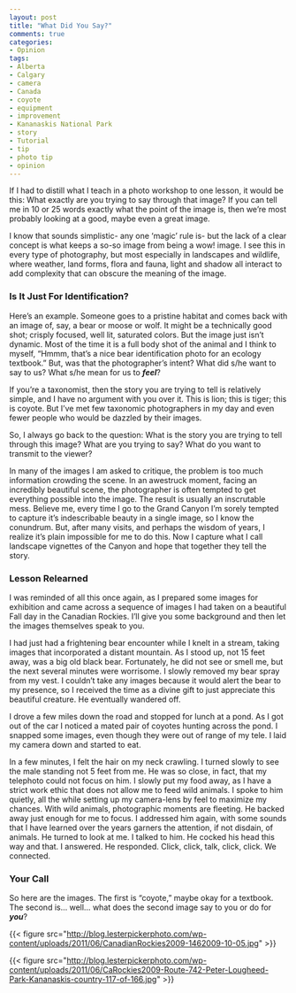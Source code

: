 ```yaml
---
layout: post
title: "What Did You Say?"
comments: true
categories:
- Opinion
tags:
- Alberta
- Calgary
- camera
- Canada
- coyote
- equipment
- improvement
- Kananaskis National Park
- story
- Tutorial
- tip
- photo tip
- opinion
---
```

<!--StartFragment-->If I had to distill what I teach in a photo workshop to one lesson, it would be this: What exactly are you trying to say through that image? If you can tell me in 10 or 25 words exactly what the point of the image is, then we’re most probably looking at a good, maybe even a great image.

I know that sounds simplistic- any one ‘magic’ rule is- but the lack of a clear concept is what keeps a so-so image from being a wow! image. I see this in every type of photography, but most especially in landscapes and wildlife, where weather, land forms, flora and fauna, light and shadow all interact to add complexity that can obscure the meaning of the image.
<h3>Is It Just For Identification?</h3>
Here’s an example. Someone goes to a pristine habitat and comes back with an image of, say, a bear or moose or wolf. It might be a technically good shot; crisply focused, well lit, saturated colors. But the image just isn’t dynamic. Most of the time it is a full body shot of the animal and I think to myself, “Hmmm, that’s a nice bear identification photo for an ecology textbook.” But, was that the photographer’s intent? What did s/he want to say to us? What s/he mean for us to <strong><em>feel</em></strong>?

If you’re a taxonomist, then the story you are trying to tell is relatively simple, and I have no argument with you over it. This is lion; this is tiger; this is coyote. But I’ve met few taxonomic photographers in my day and even fewer people who would be dazzled by their images.

So, I always go back to the question: What is the story you are trying to tell through this image? What are you trying to say? What do you want to transmit to the viewer?

In many of the images I am asked to critique, the problem is too much information crowding the scene. In an awestruck moment, facing an incredibly beautiful scene, the photographer is often tempted to get everything possible into the image. The result is usually an inscrutable mess. Believe me, every time I go to the Grand Canyon I’m sorely tempted to capture it’s indescribable beauty in a single image, so I know the conundrum. But, after many visits, and perhaps the wisdom of years, I realize it’s plain impossible for me to do this. Now I capture what I call landscape vignettes of the Canyon and hope that together they tell the story.
<h3>Lesson Relearned</h3>
I was reminded of all this once again, as I prepared some images for exhibition and came across a sequence of images I had taken on a beautiful Fall day in the Canadian Rockies. I’ll give you some background and then let the images themselves speak to you.

I had just had a frightening bear encounter while I knelt in a stream, taking images that incorporated a distant mountain. As I stood up, not 15 feet away, was a big old black bear. Fortunately, he did not see or smell me, but the next several minutes were worrisome. I slowly removed my bear spray from my vest. I couldn’t take any images because it would alert the bear to my presence, so I received the time as a divine gift to just appreciate this beautiful creature. He eventually wandered off.

I drove a few miles down the road and stopped for lunch at a pond. As I got out of the car I noticed a mated pair of coyotes hunting across the pond. I snapped some images, even though they were out of range of my tele. I laid my camera down and started to eat.

In a few minutes, I felt the hair on my neck crawling. I turned slowly to see the male standing not 5 feet from me. He was so close, in fact, that my telephoto could not focus on him. I slowly put my food away, as I have a strict work ethic that does not allow me to feed wild animals. I spoke to him quietly, all the while setting up my camera-lens by feel to maximize my chances. With wild animals, photographic moments are fleeting. He backed away just enough for me to focus. I addressed him again, with some sounds that I have learned over the years garners the attention, if not disdain, of animals. He turned to look at me. I talked to him. He cocked his head this way and that. I answered. He responded. Click, click, talk, click, click. We connected.

<h3>Your Call</h3>
So here are the images. The first is “coyote,” maybe okay for a textbook. The second is… well… what does the second image say to you or do for <strong><em>you</em></strong>?

{{< figure src="http://blog.lesterpickerphoto.com/wp-content/uploads/2011/06/CanadianRockies2009-1462009-10-05.jpg" >}}

{{< figure src="http://blog.lesterpickerphoto.com/wp-content/uploads/2011/06/CaRockies2009-Route-742-Peter-Lougheed-Park-Kananaskis-country-117-of-166.jpg" >}}

<!--EndFragment-->